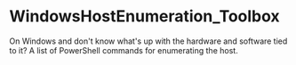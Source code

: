 # WindowsHostEnumeration_Toolbox
On Windows and don't know what's up with the hardware and software tied to it? A list of PowerShell commands for enumerating the host. 
